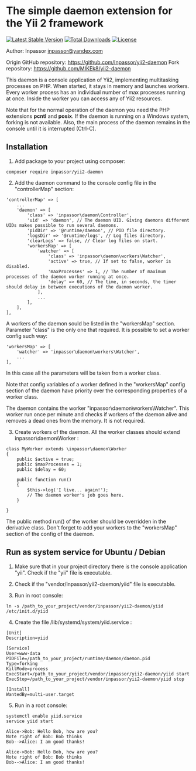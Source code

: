 # The simple daemon extension for the Yii 2 framework

[![Latest Stable Version](https://poser.pugx.org/inpassor/yii2-daemon/version)](https://packagist.org/packages/inpassor/yii2-daemon)
[![Total Downloads](https://poser.pugx.org/inpassor/yii2-daemon/downloads)](https://packagist.org/packages/inpassor/yii2-daemon)
[![License](https://poser.pugx.org/inpassor/yii2-daemon/license)](https://packagist.org/packages/inpassor/yii2-daemon)

Author: Inpassor <inpassor@yandex.com>

Origin GitHub repository: https://github.com/Inpassor/yii2-daemon
Fork repository: https://github.com/MIKEk8/yii2-daemon

This daemon is a console application of Yii2, implementing multitasking
processes on PHP.
When started, it stays in memory and launches workers.
Every worker process has an individual number of max processes running at once.
Inside the worker you can access any of Yii2 resources. 

Note that for the normal operation of the daemon you need the PHP extensions **pcntl**
and **posix**.
If the daemon is running on a Windows system, forking is not available.
Also, the main process of the daemon remains in the console until it is interrupted (Ctrl-C).

## Installation

1) Add package to your project using composer:
~~~
composer require inpassor/yii2-daemon
~~~

2) Add the daemon command to the console config file in the "controllerMap" section:
~~~
'controllerMap' => [
    ...
    'daemon' => [
        'class' => 'inpassor\daemon\Controller',
        'uid' => 'daemon', // The daemon UID. Giving daemons different UIDs makes possible to run several daemons.
        'pidDir' => '@runtime/daemon', // PID file directory.
        'logsDir' => '@runtime/logs', // Log files directory.
        'clearLogs' => false, // Clear log files on start.
        'workersMap' => [
            'watcher' => [
                'class' => 'inpassor\daemon\workers\Watcher',
                'active' => true, // If set to false, worker is disabled.
                'maxProcesses' => 1, // The number of maximum processes of the daemon worker running at once.
                'delay' => 60, // The time, in seconds, the timer should delay in between executions of the daemon worker.
            ],
            ...
        ],
    ],
],
~~~

A workers of the daemon sould be listed in the "workersMap" section. Parameter "class"
is the only one that required. It is possible to set a worker config such way:
~~~
'workersMap' => [
    'watcher' => 'inpassor\daemon\workers\Watcher',
    ...
],
~~~
In this case all the parameters will be taken from a worker class.

Note that config variables of a worker defined in the "workersMap" config section
of the daemon have priority over the corresponding properties of a worker class.

The daemon contains the worker "inpassor\daemon\workers\Watcher".
This worker run once per minute and checks if workers of the daemon alive
and removes a dead ones from the memory. It is not required.

3) Create workers of the daemon. All the worker classes should extend
inpassor\daemon\Worker :
~~~
class MyWorker extends \inpassor\daemon\Worker
{
    public $active = true;
    public $maxProcesses = 1;
    public $delay = 60;

    public function run()
    {
        $this->log('I live... again!');
        // The daemon worker's job goes here.
    }

}
~~~

The public method run() of the worker should be overridden in the derivative class.
Don't forget to add your workers to the "workersMap" section of the config of the daemon.

## Run as system service for Ubuntu / Debian

1) Make sure that in your project directory there is the console application "yii".
Check if the "yii" file is executable.

2) Check if the "vendor/inpassor/yii2-daemon/yiid" file is executable.

3) Run in root console:
~~~
ln -s /path_to_your_project/vendor/inpassor/yii2-daemon/yiid /etc/init.d/yiid
~~~

4) Create the file /lib/systemd/system/yiid.service :
~~~
[Unit]
Description=yiid
 
[Service]
User=www-data
PIDFile=/path_to_your_project/runtime/daemon/daemon.pid
Type=forking
KillMode=process
ExecStart=/path_to_your_project/vendor/inpassor/yii2-daemon/yiid start
ExecStop=/path_to_your_project/vendor/inpassor/yii2-daemon/yiid stop
 
[Install]
WantedBy=multi-user.target
~~~

5) Run in a root console:
~~~
systemctl enable yiid.service
service yiid start
~~~
```puml
Alice->Bob: Hello Bob, how are you?
Note right of Bob: Bob thinks
Bob-->Alice: I am good thanks!
```
```sequence
Alice->Bob: Hello Bob, how are you?
Note right of Bob: Bob thinks
Bob-->Alice: I am good thanks!
```
